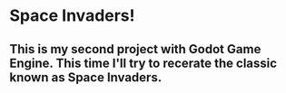 # Space Invaders!
## This is my second project with Godot Game Engine. This time I'll try to recerate the classic known as Space Invaders.
